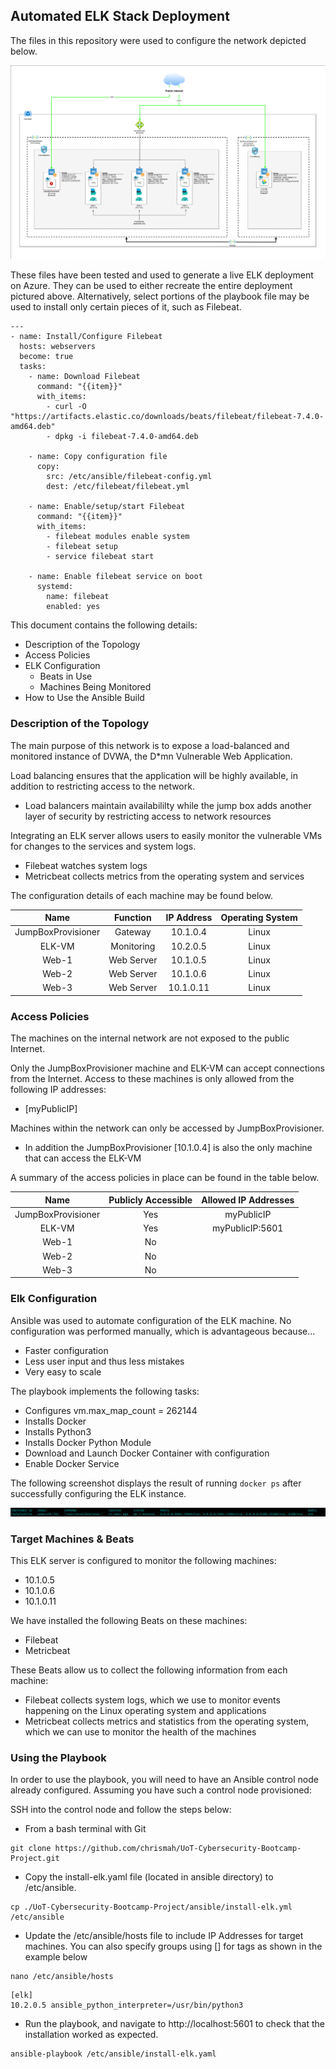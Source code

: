 ## Automated ELK Stack Deployment

The files in this repository were used to configure the network depicted below.

![Network diagram](Images/network_diagram.jpg)

These files have been tested and used to generate a live ELK deployment on Azure. They can be used to either recreate the entire deployment pictured above. Alternatively, select portions of the playbook file may be used to install only certain pieces of it, such as Filebeat.

```
---
- name: Install/Configure Filebeat
  hosts: webservers
  become: true
  tasks:
    - name: Download Filebeat
      command: "{{item}}"
      with_items:
        - curl -O "https://artifacts.elastic.co/downloads/beats/filebeat/filebeat-7.4.0-amd64.deb"
        - dpkg -i filebeat-7.4.0-amd64.deb

    - name: Copy configuration file
      copy:
        src: /etc/ansible/filebeat-config.yml
        dest: /etc/filebeat/filebeat.yml

    - name: Enable/setup/start Filebeat
      command: "{{item}}"
      with_items:
        - filebeat modules enable system
        - filebeat setup
        - service filebeat start

    - name: Enable filebeat service on boot
      systemd:
        name: filebeat
        enabled: yes
```

This document contains the following details:
- Description of the Topology
- Access Policies
- ELK Configuration
  - Beats in Use
  - Machines Being Monitored
- How to Use the Ansible Build


### Description of the Topology

The main purpose of this network is to expose a load-balanced and monitored instance of DVWA, the D*mn Vulnerable Web Application.

Load balancing ensures that the application will be highly available, in addition to restricting access to the network.
- Load balancers maintain availabililty while the jump box adds another layer of security by restricting access to network resources

Integrating an ELK server allows users to easily monitor the vulnerable VMs for changes to the services and system logs.
- Filebeat watches system logs
- Metricbeat collects metrics from the operating system and services

The configuration details of each machine may be found below.

|        Name        |  Function  | IP Address | Operating System |
|:------------------:|:----------:|:----------:|:----------------:|
| JumpBoxProvisioner |   Gateway  |  10.1.0.4  |       Linux      |
|       ELK-VM       | Monitoring |  10.2.0.5  |       Linux      |
|        Web-1       | Web Server |  10.1.0.5  |       Linux      |
|        Web-2       | Web Server |  10.1.0.6  |       Linux      |
|        Web-3       | Web Server |  10.1.0.11 |       Linux      |

### Access Policies

The machines on the internal network are not exposed to the public Internet. 

Only the JumpBoxProvisioner machine and ELK-VM can accept connections from the Internet. Access to these machines is only allowed from the following IP addresses:
- [myPublicIP]

Machines within the network can only be accessed by JumpBoxProvisioner.
- In addition the JumpBoxProvisioner [10.1.0.4] is also the only machine that can access the ELK-VM

A summary of the access policies in place can be found in the table below.

|        Name        | Publicly Accessible | Allowed IP Addresses |
|:------------------:|:-------------------:|:--------------------:|
| JumpBoxProvisioner |         Yes         |      myPublicIP      |
|       ELK-VM       |         Yes         |    myPublicIP:5601   |
|        Web-1       |          No         |                      |
|        Web-2       |          No         |                      |
|        Web-3       |          No         |                      |

### Elk Configuration

Ansible was used to automate configuration of the ELK machine. No configuration was performed manually, which is advantageous because...
- Faster configuration
- Less user input and thus less mistakes
- Very easy to scale

The playbook implements the following tasks:
- Configures vm.max_map_count = 262144
- Installs Docker
- Installs Python3
- Installs Docker Python Module
- Download and Launch Docker Container with configuration
- Enable Docker Service

The following screenshot displays the result of running `docker ps` after successfully configuring the ELK instance.

![docker ps output](Images/docker_ps_output.png)

### Target Machines & Beats
This ELK server is configured to monitor the following machines:
- 10.1.0.5
- 10.1.0.6
- 10.1.0.11

We have installed the following Beats on these machines:
- Filebeat
- Metricbeat

These Beats allow us to collect the following information from each machine:
- Filebeat collects system logs, which we use to monitor events happening on the Linux operating system and applications
- Metricbeat collects metrics and statistics from the operating system, which we can use to monitor the health of the machines

### Using the Playbook
In order to use the playbook, you will need to have an Ansible control node already configured. Assuming you have such a control node provisioned: 

SSH into the control node and follow the steps below:
- From a bash terminal with Git
```
git clone https://github.com/chrismah/UoT-Cybersecurity-Bootcamp-Project.git
```

- Copy the install-elk.yaml file (located in ansible directory) to /etc/ansible.
```
cp ./UoT-Cybersecurity-Bootcamp-Project/ansible/install-elk.yml /etc/ansible
```

- Update the /etc/ansible/hosts file to include IP Addresses for target machines. You can also specify groups using [] for tags as shown in the example below
```
nano /etc/ansible/hosts
```
```
[elk]
10.2.0.5 ansible_python_interpreter=/usr/bin/python3
```

- Run the playbook, and navigate to http://localhost:5601 to check that the installation worked as expected.
```
ansible-playbook /etc/ansible/install-elk.yaml
```